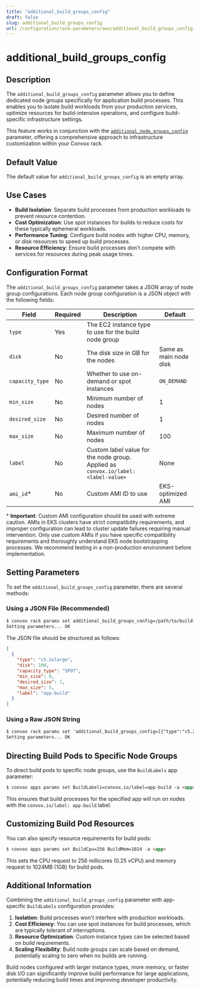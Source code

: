 ```yaml
---
title: "additional_build_groups_config"
draft: false
slug: additional_build_groups_config
url: /configuration/rack-parameters/aws/additional_build_groups_config
---
```


# additional_build_groups_config

## Description
The `additional_build_groups_config` parameter allows you to define dedicated node groups specifically for application build processes. This enables you to isolate build workloads from your production services, optimize resources for build-intensive operations, and configure build-specific infrastructure settings.

This feature works in conjunction with the [`additional_node_groups_config`](/configuration/rack-parameters/aws/additional_node_groups_config) parameter, offering a comprehensive approach to infrastructure customization within your Convox rack.

## Default Value
The default value for `additional_build_groups_config` is an empty array.

## Use Cases
- **Build Isolation**: Separate build processes from production workloads to prevent resource contention.
- **Cost Optimization**: Use spot instances for builds to reduce costs for these typically ephemeral workloads.
- **Performance Tuning**: Configure build nodes with higher CPU, memory, or disk resources to speed up build processes.
- **Resource Efficiency**: Ensure build processes don't compete with services for resources during peak usage times.

## Configuration Format
The `additional_build_groups_config` parameter takes a JSON array of node group configurations. Each node group configuration is a JSON object with the following fields:

| Field | Required | Description | Default |
|-------|----------|-------------|---------|
| `type` | Yes | The EC2 instance type to use for the build node group |  |
| `disk` | No | The disk size in GB for the nodes | Same as main node disk |
| `capacity_type` | No | Whether to use on-demand or spot instances | `ON_DEMAND` |
| `min_size` | No | Minimum number of nodes | 1 |
| `desired_size` | No | Desired number of nodes | 1 |
| `max_size` | No | Maximum number of nodes | 100 |
| `label` | No | Custom label value for the node group. Applied as `convox.io/label: <label-value>` | None |
| `ami_id`* | No | Custom AMI ID to use | EKS-optimized AMI |

\* **Important**: Custom AMI configuration should be used with extreme caution. AMIs in EKS clusters have strict compatibility requirements, and improper configuration can lead to cluster update failures requiring manual intervention. Only use custom AMIs if you have specific compatibility requirements and thoroughly understand EKS node bootstrapping processes. We recommend testing in a non-production environment before implementation.

## Setting Parameters
To set the `additional_build_groups_config` parameter, there are several methods:

### Using a JSON File (Recommended)
```html
$ convox rack params set additional_build_groups_config=/path/to/build-config.json -r rackName
Setting parameters... OK
```

The JSON file should be structured as follows:
```json
[
  {
    "type": "c5.2xlarge",
    "disk": 100,
    "capacity_type": "SPOT",
    "min_size": 0,
    "desired_size": 1,
    "max_size": 5,
    "label": "app-build"
  }
]
```

### Using a Raw JSON String
```html
$ convox rack params set 'additional_build_groups_config=[{"type":"c5.2xlarge","disk":100,"capacity_type":"SPOT","min_size":0,"desired_size":1,"max_size":5,"label":"app-build"}]' -r rackName
Setting parameters... OK
```

## Directing Build Pods to Specific Node Groups
To direct build pods to specific node groups, use the `BuildLabels` app parameter:

```html
$ convox apps params set BuildLabels=convox.io/label=app-build -a <app>
```

This ensures that build processes for the specified app will run on nodes with the `convox.io/label: app-build` label.

## Customizing Build Pod Resources
You can also specify resource requirements for build pods:

```html
$ convox apps params set BuildCpu=256 BuildMem=1024 -a <app>
```

This sets the CPU request to 256 millicores (0.25 vCPU) and memory request to 1024MB (1GB) for build pods.

## Additional Information
Combining the `additional_build_groups_config` parameter with app-specific `BuildLabels` configuration provides:

1. **Isolation**: Build processes won't interfere with production workloads.
2. **Cost Efficiency**: You can use spot instances for build processes, which are typically tolerant of interruptions.
3. **Resource Optimization**: Custom instance types can be selected based on build requirements.
4. **Scaling Flexibility**: Build node groups can scale based on demand, potentially scaling to zero when no builds are running.

Build nodes configured with larger instance types, more memory, or faster disk I/O can significantly improve build performance for large applications, potentially reducing build times and improving developer productivity.

